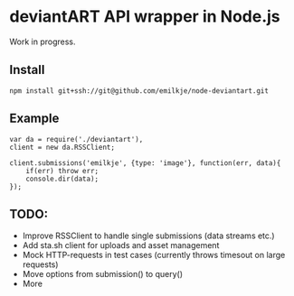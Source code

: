 
deviantART API wrapper in Node.js
=================================

Work in progress.

Install
-------

	npm install git+ssh://git@github.com/emilkje/node-deviantart.git


Example
-------

	var da = require('./deviantart'),
	client = new da.RSSClient;

	client.submissions('emilkje', {type: 'image'}, function(err, data){
		if(err) throw err;
		console.dir(data);
	});


TODO:
-----

* Improve RSSClient to handle single submissions (data streams etc.)
* Add sta.sh client for uploads and asset management
* Mock HTTP-requests in test cases (currently throws timesout on large requests)
* Move options from submission() to query()
* More